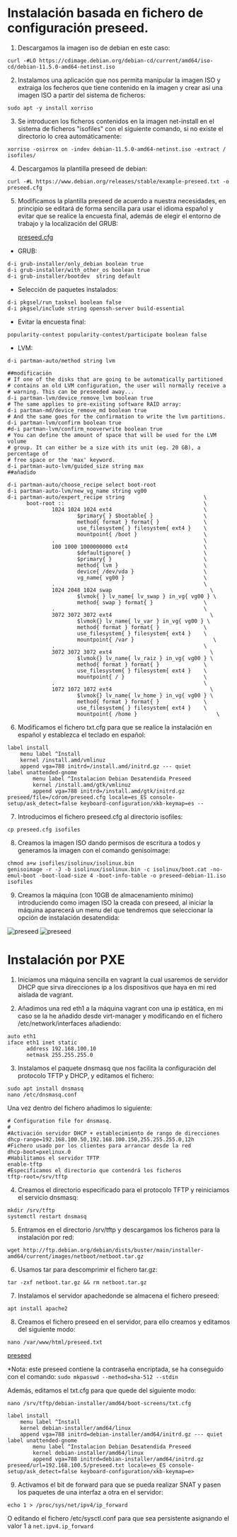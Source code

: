 # Instalación basada en fichero de configuración preseed.

1. Descargamos la imagen iso de debian en este caso:

```
curl -#LO https://cdimage.debian.org/debian-cd/current/amd64/iso-cd/debian-11.5.0-amd64-netinst.iso
```

2. Instalamos una aplicación que nos permita manipular la imagen ISO y extraiga los fecheros que tiene contenido en la imagen y crear asi una imagen ISO a partir del sistema de ficheros:

```
sudo apt -y install xorriso
```

3. Se introducen los ficheros contenidos en la imagen net-install en el sistema de ficheros "isofiles" con el siguiente comando, si no existe el directorio lo crea automáticamente:

```
xorriso -osirrox on -indev debian-11.5.0-amd64-netinst.iso -extract / isofiles/
```

4. Descargamos la plantilla preseed de debian:

```
curl -#L https://www.debian.org/releases/stable/example-preseed.txt -o preseed.cfg
```

5. Modificamos la plantilla preseed de acuerdo a nuestra necesidades, en principio se editará de forma sencilla para usar el idioma español y evitar que se realice la encuesta final, además de elegir el entorno de trabajo y la localización del GRUB:

    [preseed.cfg](/preseed_lvm_cryp.cfg)

- GRUB:

```
d-i grub-installer/only_debian boolean true
d-i grub-installer/with_other_os boolean true
d-i grub-installer/bootdev  string default
```

- Selección de paquetes instalados:

```
d-i pkgsel/run_tasksel boolean false
d-i pkgsel/include string openssh-server build-essential
```

- Evitar la encuesta final:

```
popularity-contest popularity-contest/participate boolean false
```

- LVM:

```
d-i partman-auto/method string lvm

##modificación
# If one of the disks that are going to be automatically partitioned
# contains an old LVM configuration, the user will normally receive a
# warning. This can be preseeded away...
d-i partman-lvm/device_remove_lvm boolean true
# The same applies to pre-existing software RAID array:
d-i partman-md/device_remove_md boolean true
# And the same goes for the confirmation to write the lvm partitions.
d-i partman-lvm/confirm boolean true
#d-i partman-lvm/confirm_nooverwrite boolean true
# You can define the amount of space that will be used for the LVM volume
# group. It can either be a size with its unit (eg. 20 GB), a percentage of
# free space or the 'max' keyword.
d-i partman-auto-lvm/guided_size string max
##añadido

d-i partman-auto/choose_recipe select boot-root
d-i partman-auto-lvm/new_vg_name string vg00
d-i partman-auto/expert_recipe string                         \
      boot-root ::                                            \
              1024 1024 1024 ext4                             \
                      $primary{ } $bootable{ }                \
                      method{ format } format{ }              \
                      use_filesystem{ } filesystem{ ext4 }    \
                      mountpoint{ /boot }                     \
              .                                               \
              100 1000 1000000000 ext4                        \
                      $defaultignore{ }                       \
                      $primary{ }                             \
                      method{ lvm }                           \
                      device{ /dev/vda }                      \
                      vg_name{ vg00 }                         \
              .                                               \
              1024 2048 1024 swap                               \
                      $lvmok{ } lv_name{ lv_swap } in_vg{ vg00 } \
                      method{ swap } format{ }                \
              .                                               \
              3072 3072 3072 ext4                               \
                      $lvmok{} lv_name{ lv_var } in_vg{ vg00 } \
                      method{ format } format{ }              \
                      use_filesystem{ } filesystem{ ext4 }    \
                      mountpoint{ /var }                         \
              .                                               \
              3072 3072 3072 ext4                               \
                      $lvmok{} lv_name{ lv_raiz } in_vg{ vg00 } \
                      method{ format } format{ }              \
                      use_filesystem{ } filesystem{ ext4 }    \
                      mountpoint{ / }                         \
              .                                               \
              1072 1072 1072 ext4                               \
                      $lvmok{} lv_name{ lv_home } in_vg{ vg00 } \
                      method{ format } format{ }              \
                      use_filesystem{ } filesystem{ ext4 }    \
                      mountpoint{ /home }                         \
```

6. Modificamos el fichero txt.cfg para que se realice la instalación en español y establezca el teclado en español:

```
label install
    menu label ^Install
    kernel /install.amd/vmlinuz
    append vga=788 initrd=/install.amd/initrd.gz --- quiet 
label unattended-gnome
        menu label ^Instalacion Debian Desatendida Preseed
        kernel /install.amd/gtk/vmlinuz
        append vga=788 initrd=/install.amd/gtk/initrd.gz preseed/file=/cdrom/preseed.cfg locale=es_ES console-setup/ask_detect=false keyboard-configuration/xkb-keymap=es --
```

7. Introducimos el fichero preseed.cfg al directorio isofiles:

```
cp preseed.cfg isofiles
```

8. Creamos la imagen ISO dando permisos de escritura a todos y generamos la imagen con el comando genisoimage:

```
chmod a+w isofiles/isolinux/isolinux.bin
genisoimage -r -J -b isolinux/isolinux.bin -c isolinux/boot.cat -no-emul-boot -boot-load-size 4 -boot-info-table -o preseed-debian-11.iso isofiles
```

9. Creamos la máquina (con 10GB de almacenamiento mínimo) introduciendo como imagen ISO la creada con preseed, al iniciar la máquina aparecerá un menu del que tendremos que seleccionar la opción de instalación desatendida:

![preseed](/images/preseedASO-2.png)
![preseed](/images/preseedASO.png)

# Instalación por PXE

1. Iniciamos una máquina sencilla en vagrant la cual usaremos de servidor DHCP que sirva direcciones ip a los dispositivos que haya en mi red aislada de vagrant.

2. Añadimos una red eth1 a la máquina vagrant con una ip estática, en mi caso se la he añadido desde virt-manager y modificando en el fichero /etc/network/interfaces añadiendo:

```
auto eth1
iface eth1 inet static
      address 192.168.100.10
      netmask 255.255.255.0
```

3. Instalamos el paquete dnsmasq que nos facilita la configuración del protocolo TFTP y DHCP, y editamos el fichero:

```
sudo apt install dnsmasq
nano /etc/dnsmasq.conf
```

Una vez dentro del fichero añadimos lo siguiente:

```
# Configuration file for dnsmasq.
#
#Activación servidor DHCP + establecimiento de rango de direcciones
dhcp-range=192.168.100.50,192.168.100.150,255.255.255.0,12h
#Fichero usado por los clientes para arrancar desde la red
dhcp-boot=pxelinux.0
#Habilitamos el servidor TFTP
enable-tftp
#Especificamos el directorio que contendrá los ficheros
tftp-root=/srv/tftp
```

4. Creamos el directorio especificado para el protocolo TFTP y reiniciamos el servicio dnsmasq:

```
mkdir /srv/tftp
systemctl restart dnsmasq
```

5. Entramos en el directorio /srv/tftp y descargamos los ficheros para la instalación por red:

```
wget http://ftp.debian.org/debian/dists/buster/main/installer-amd64/current/images/netboot/netboot.tar.gz
```

6. Usamos tar para descomprimir el fichero tar.gz:

```
tar -zxf netboot.tar.gz && rm netboot.tar.gz
```

7. Instalamos el servidor apachedonde se almacena el fichero preseed:

```
apt install apache2
```

8. Creamos el fichero preseed en el servidor, para ello creamos y editamos del siguiente modo:

```
nano /var/www/html/preseed.txt
```

[preseed](/preseed_lvm_cryp.cfg)

*Nota: este preseed contiene la contraseña encriptada, se ha conseguido con el comando: ```sudo mkpasswd --method=sha-512 --stdin```

Además, editamos el txt.cfg para que quede del siguiente modo:

```
nano /srv/tftp/debian-installer/amd64/boot-screens/txt.cfg
```

```
label install
    menu label ^Install
    kernel debian-installer/amd64/linux
    append vga=788 initrd=debian-installer/amd64/initrd.gz --- quiet 
label unattended-gnome
        menu label ^Instalacion Debian Desatendida Preseed
        kernel debian-installer/amd64/linux
        append vga=788 initrd=debian-installer/amd64/initrd.gz preseed/url=192.168.100.5/preseed.txt locale=es_ES console-setup/ask_detect=false keyboard-configuration/xkb-keymap=e>
```

9. Activamos el bit de forward para que se pueda realizar SNAT y pasen los paquetes de una interfaz a otra en el servidor:

```
echo 1 > /proc/sys/net/ipv4/ip_forward
```

O editando el fichero /etc/sysctl.conf para que sea persistente asignando el valor 1 a ```net.ipv4.ip_forward```